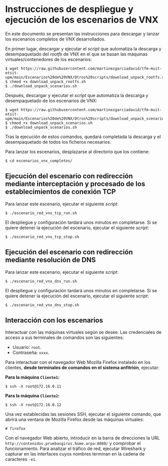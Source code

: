 # Instrucciones de despliegue y ejecución de los escenarios de VNX

En este documento se presentan las instrucciones para descargar y lanzar los escenarios completos de VNX desarrollados.

En primer lugar, descargar y ejecutar el _script_ que automatiza la descarga y desempaquetado del _rootfs_ de VNX en el que se basan las máquinas virtuales/contenedores
de los escenarios:

```
$ wget https://raw.githubusercontent.com/martinezgarciadavid/tfm-muit-etsit-upm/main/Escenarios%20de%20VNX/Otros%20scripts/download_unpack_rootfs.sh
$ chmod +x download_unpack_rootfs.sh
$ ./download_unpack_scenarios.sh
```

Después, descargar y ejecutar el _script_ que automatiza la descarga y desempaquetado de los escenarios de VNX:

```
$ wget https://raw.githubusercontent.com/martinezgarciadavid/tfm-muit-etsit-upm/main/Escenarios%20de%20VNX/Otros%20scripts/download_unpack_scenarios.sh
$ chmod +x download_unpack_scenarios.sh
$ ./download_unpack_scenarios.sh
```

Tras la ejecución de estos comandos, quedará completada la descarga y el desempaquetado de todos los ficheros necesarios.

Para lanzar los escenarios, desplazarse al directorio que los contiene:

```
$ cd escenarios_vnx_completos/
```

## Ejecución del escenario con redirección mediante interceptación y procesado de los establecimientos de conexión TCP

Para lanzar este escenario, ejecutar el siguiente _script_:

```
$ ./escenario_red_vnx_tcp_run.sh
```

El despliegue y configuración tardará unos minutos en completarse. Si se quiere detener la ejecución del escenario, ejecutar el siguiente _script_:

```
$ ./escenario_red_vnx_tcp_stop.sh
```

## Ejecución del escenario con redirección mediante resolución de DNS

Para lanzar este escenario, ejecutar el siguiente _script_:

```
$ ./escenario_red_vnx_dns_run.sh
```

El despliegue y configuración tardará unos minutos en completarse. Si se quiere detener la ejecución del escenario, ejecutar el siguiente _script_:

```
$ ./escenario_red_vnx_dns_stop.sh
```

## Interacción con los escenarios

Interactuar con las máquinas virtuales según se desee. Las credenciales de acceso a sus terminales de comandos son las siguientes:
- Usuario: `root`.
- Contraseña: `xxxx`.

Para interactuar con el navegador Web Mozilla Firefox instalado en los clientes, **desde terminales de comandos en el sistema anfitrión**, ejecutar:

**Para la máquina `Cliente1`:**
```
$ ssh -X root@172.16.0.11
```

**Para la máquina `Cliente2`:**
```
$ ssh -X root@172.16.0.12
```

Una vez establecidas las sesiones SSH, ejecutar el siguiente comando, que abrirá una ventana de Mozilla Firefox desde las máquinas virtuales:

```
# firefox
```

Con el navegador Web abierto, introducir en la barra de direcciones la URL `http://contenidos.pruebasgiros.home.arpa:8080/` y comprobar el funcionamiento.
Para analizar el tráfico de red, ejecutar Wireshark y capturar en las interfaces cuyos nombres terminan en la cadena de caracteres `-e1`.


